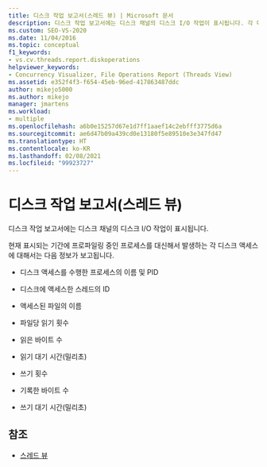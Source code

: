 ```yaml
---
title: 디스크 작업 보고서(스레드 뷰) | Microsoft 문서
description: 디스크 작업 보고서에는 디스크 채널의 디스크 I/O 작업이 표시됩니다. 각 디스크 액세스에 대해 보고되는 정보를 알아봅니다.
ms.custom: SEO-VS-2020
ms.date: 11/04/2016
ms.topic: conceptual
f1_keywords:
- vs.cv.threads.report.diskoperations
helpviewer_keywords:
- Concurrency Visualizer, File Operations Report (Threads View)
ms.assetid: e352f4f3-f654-45eb-96ed-417863487ddc
author: mikejo5000
ms.author: mikejo
manager: jmartens
ms.workload:
- multiple
ms.openlocfilehash: a6b0e15257d67e1d7ff1aaef14c2ebfff3775d6a
ms.sourcegitcommit: ae6d47b09a439cd0e13180f5e89510e3e347fd47
ms.translationtype: HT
ms.contentlocale: ko-KR
ms.lasthandoff: 02/08/2021
ms.locfileid: "99923727"
---
```

# <a name="disk-operations-report-threads-view"></a>디스크 작업 보고서(스레드 뷰)
디스크 작업 보고서에는 디스크 채널의 디스크 I/O 작업이 표시됩니다.

 현재 표시되는 기간에 프로파일링 중인 프로세스를 대신해서 발생하는 각 디스크 액세스에 대해서는 다음 정보가 보고됩니다.

- 디스크 액세스를 수행한 프로세스의 이름 및 PID

- 디스크에 액세스한 스레드의 ID

- 액세스된 파일의 이름

- 파일당 읽기 횟수

- 읽은 바이트 수

- 읽기 대기 시간(밀리초)

- 쓰기 횟수

- 기록한 바이트 수

- 쓰기 대기 시간(밀리초)

## <a name="see-also"></a>참조
- [스레드 뷰](../profiling/threads-view-parallel-performance.md)
